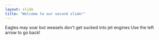 ```yaml
---
layout: slide
title: "Welcome to our second slide!"
---
```

Eagles may soar but weasels don't get sucked into jet engines 
Use the left arrow to go back!
